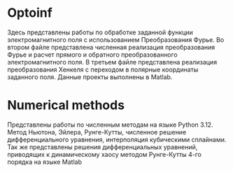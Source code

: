 # Optoinf
Здесь представлены работы по обработке заданной функции электромагнитного поля с использованием Преобразования Фурье. Во втором файле представлена численная реализация преобразования Фурье и расчет прямого и обратного преобразованного электромагнитного поля. В третьем файле представлена реализация преобразования Хенкеля с переходом в полярные координаты заданного поля. Данные проекты выполнены в Matlab.

# Numerical methods
Представлены работы по численным методам на языке Python 3.12. Метод Ньютона, Эйлера, Рунге-Кутты, численное решение дифференциального уравнения, интерполяция кубическими сплайнами. Так же представлены решения дифференциальных уравнений, приводящих к динамическому хаосу методом Рунге-Кутты 4-го порядка на языке Matlab
